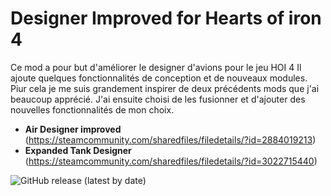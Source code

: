 # Designer Improved for Hearts of iron 4
Ce mod a pour but d'améliorer le designer d'avions pour le jeu HOI 4
Il ajoute quelques fonctionnalités de conception et de nouveaux modules. 
Piur cela je me suis grandement inspirer de deux précédents mods que j'ai beaucoup apprécié. J'ai ensuite choisi de les fusionner et d'ajouter des nouvelles fonctionnalités de mon choix.
- **Air Designer improved** (https://steamcommunity.com/sharedfiles/filedetails/?id=2884019213)
- **Expanded Tank Designer** (https://steamcommunity.com/sharedfiles/filedetails/?id=3022715440)

![GitHub release (latest by date)](https://img.shields.io/github/v/release/Zeviper-Gaming/HOI4-ImprovedDesigner) 




